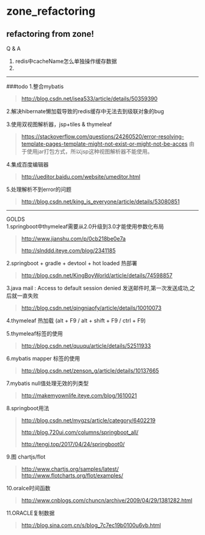 # zone_refactoring #
## refactoring from zone! ##
Q & A
<br/>
1. redis中cacheName怎么单独操作缓存数据
2.
-----------------------
###todo
1.整合mybatis
>http://blog.csdn.net/isea533/article/details/50359390

2.解决hibernate懒加载导致的redis缓存中无法去到级联对象的bug

3.使用双视图解析器，jsp+tiles & thymeleaf 
>https://stackoverflow.com/questions/24260520/error-resolving-template-pages-template-might-not-exist-or-might-not-be-acces
>由于使用jar打包方式，所以jsp这种视图解析器不能使用。

4.集成百度编辑器 
>http://ueditor.baidu.com/website/umeditor.html

5.处理解析不到error的问题 
>http://blog.csdn.net/king_is_everyone/article/details/53080851<br/>
-----------------------
GOLDS
<br/>
1.springboot中thymeleaf需要从2.0升级到3.0才能使用参数化布局
>http://www.jianshu.com/p/0cb218be0e7a
>
>http://slnddd.iteye.com/blog/2341185

2.springboot + gradle + devtool + hot loaded 热部署
> http://blog.csdn.net/KingBoyWorld/article/details/74598857

3.java mail : Access to default session denied 发送邮件时,第一次发送成功,之后就一直失败
> http://blog.csdn.net/qingniaofy/article/details/10010073

4.thymeleaf 热加载 (alt + F9 / alt + shift + F9 / ctrl + F9)

5.thymeleaf标签的使用
>http://blog.csdn.net/quuqu/article/details/52511933

6.mybatis mapper 标签的使用
>http://blog.csdn.net/zenson_g/article/details/10137665

7.mybatis null值处理无效的列类型
>http://makemyownlife.iteye.com/blog/1610021

8.springboot用法
>http://blog.csdn.net/mygzs/article/category/6402219
>
>http://blog.720ui.com/columns/springboot_all/
>
>http://tengj.top/2017/04/24/springboot0/

9.图 chartjs/flot
>http://www.chartjs.org/samples/latest/
>http://www.flotcharts.org/flot/examples/

10.oralce时间函数
>http://www.cnblogs.com/chuncn/archive/2009/04/29/1381282.html

11.ORACLE复制数据
>http://blog.sina.com.cn/s/blog_7c7ec19b0100u6vb.html